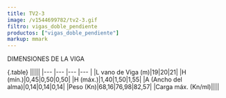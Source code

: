 ```yaml
---
title: TV2-3
image: /v1544699782/tv2-3.gif
filtro: vigas_doble_pendiente
productos: ["vigas_doble_pendiente"]
markup: mmark
---
```


DIMENSIONES DE LA VIGA

{.table}
|||||
|--- |--- |--- |--- |
|L vano de Viga (m)|19|20|21|
|H (mín.)|0,45|0,50|0,50|
|H (máx.)|1,40|1,50|1,55|
|A (Ancho del alma)|0,14|0,14|0,14|
|Peso (Kn)|68,16|76,98|82,57|
|Carga máx. (Kn/ml)||||
